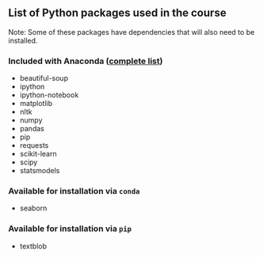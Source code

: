 ## List of Python packages used in the course

Note: Some of these packages have dependencies that will also need to be installed.

### Included with Anaconda ([complete list](http://docs.continuum.io/anaconda/pkg-docs.html))
* beautiful-soup
* ipython
* ipython-notebook
* matplotlib
* nltk
* numpy
* pandas
* pip
* requests
* scikit-learn
* scipy
* statsmodels

### Available for installation via `conda`
* seaborn

### Available for installation via `pip`
* textblob
